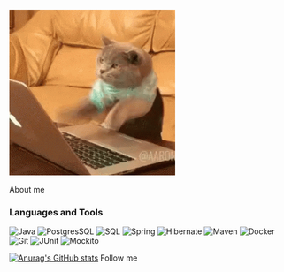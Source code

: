 ![Header](https://github.com/mynameisSergey/mynameisSergey/blob/main/assets/%D0%BA%D0%B8%D1%81%D0%B0.gif) 

About me

### Languages and Tools
![Java](https://img.shields.io/badge/-Java-blue?style=for-the-badge&logo=java&logoColor=red)
![PostgresSQL](https://img.shields.io/badge/-PostgreSQL-blue?style=for-the-badge&logo=PostgreSQL&logoColor=blue)
![SQL](https://img.shields.io/badge/-SQL-blue?style=for-the-badge&logo=Sql&logoColor=orange)
![Spring](https://img.shields.io/badge/-Spring-blue?style=for-the-badge&logo=Spring&logoColor=green)
![Hibernate](https://img.shields.io/badge/-Hibernate-blue?style=for-the-badge&logo=Hibernate&logoColor=hex)
![Maven](https://img.shields.io/badge/-Maven-blue?style=for-the-badge&logo=Maven&logoColor=rgb)
![Docker](https://img.shields.io/badge/-Docker-blue?style=for-the-badge&logo=docker&logoColor=rgba)
![Git](https://img.shields.io/badge/-Git-blue?style=for-the-badge&logo=Git&logoColor=hsl)
![JUnit](https://img.shields.io/badge/-JUnit-blue?style=for-the-badge&logo=Junit&logoColor=hsla )
![Mockito](https://img.shields.io/badge/-Mockito-blue?style=for-the-badge&logo=Mockito&logoColor=css)

[![Anurag's GitHub stats](https://github-readme-stats.vercel.app/api?username=mynameisSergey&hide=stars,contribs)](https://github.com/anuraghazra/github-readme-stats)
Follow me
